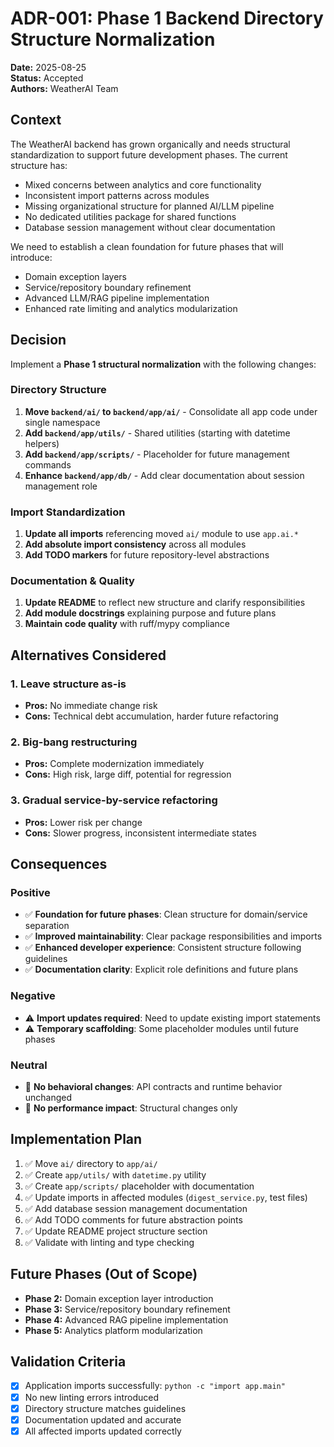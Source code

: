 # ADR-001: Phase 1 Backend Directory Structure Normalization

**Date:** 2025-08-25  
**Status:** Accepted  
**Authors:** WeatherAI Team  

## Context

The WeatherAI backend has grown organically and needs structural standardization to support future development phases. The current structure has:

- Mixed concerns between analytics and core functionality
- Inconsistent import patterns across modules  
- Missing organizational structure for planned AI/LLM pipeline
- No dedicated utilities package for shared functions
- Database session management without clear documentation

We need to establish a clean foundation for future phases that will introduce:
- Domain exception layers
- Service/repository boundary refinement  
- Advanced LLM/RAG pipeline implementation
- Enhanced rate limiting and analytics modularization

## Decision

Implement a **Phase 1 structural normalization** with the following changes:

### Directory Structure
1. **Move `backend/ai/` to `backend/app/ai/`** - Consolidate all app code under single namespace
2. **Add `backend/app/utils/`** - Shared utilities (starting with datetime helpers)
3. **Add `backend/app/scripts/`** - Placeholder for future management commands
4. **Enhance `backend/app/db/`** - Add clear documentation about session management role

### Import Standardization  
1. **Update all imports** referencing moved `ai/` module to use `app.ai.*`
2. **Add absolute import consistency** across all modules
3. **Add TODO markers** for future repository-level abstractions

### Documentation & Quality
1. **Update README** to reflect new structure and clarify responsibilities
2. **Add module docstrings** explaining purpose and future plans
3. **Maintain code quality** with ruff/mypy compliance

## Alternatives Considered

### 1. Leave structure as-is
- **Pros:** No immediate change risk
- **Cons:** Technical debt accumulation, harder future refactoring

### 2. Big-bang restructuring  
- **Pros:** Complete modernization immediately
- **Cons:** High risk, large diff, potential for regression

### 3. Gradual service-by-service refactoring
- **Pros:** Lower risk per change
- **Cons:** Slower progress, inconsistent intermediate states

## Consequences

### Positive
- ✅ **Foundation for future phases**: Clean structure for domain/service separation
- ✅ **Improved maintainability**: Clear package responsibilities and imports
- ✅ **Enhanced developer experience**: Consistent structure following guidelines
- ✅ **Documentation clarity**: Explicit role definitions and future plans

### Negative  
- ⚠️ **Import updates required**: Need to update existing import statements
- ⚠️ **Temporary scaffolding**: Some placeholder modules until future phases

### Neutral
- 📝 **No behavioral changes**: API contracts and runtime behavior unchanged
- 📝 **No performance impact**: Structural changes only

## Implementation Plan

1. ✅ Move `ai/` directory to `app/ai/`
2. ✅ Create `app/utils/` with `datetime.py` utility
3. ✅ Create `app/scripts/` placeholder with documentation
4. ✅ Update imports in affected modules (`digest_service.py`, test files)
5. ✅ Add database session management documentation
6. ✅ Add TODO comments for future abstraction points
7. ✅ Update README project structure section
8. ✅ Validate with linting and type checking

## Future Phases (Out of Scope)

- **Phase 2:** Domain exception layer introduction
- **Phase 3:** Service/repository boundary refinement  
- **Phase 4:** Advanced RAG pipeline implementation
- **Phase 5:** Analytics platform modularization

## Validation Criteria

- [x] Application imports successfully: `python -c "import app.main"`
- [x] No new linting errors introduced  
- [x] Directory structure matches guidelines
- [x] Documentation updated and accurate
- [x] All affected imports updated correctly